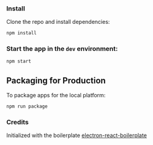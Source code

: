 ### Install

Clone the repo and install dependencies:

```bash
npm install
```

### Start the app in the `dev` environment:

```bash
npm start
```

## Packaging for Production

To package apps for the local platform:

```bash
npm run package
```

### Credits

Initialized with the boilerplate [electron-react-boilerplate](https://github.com/electron-react-boilerplate/electron-react-boilerplate)
